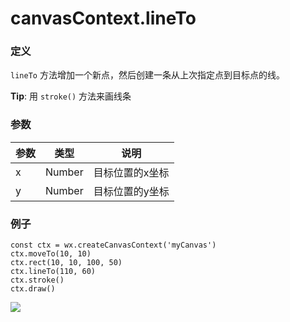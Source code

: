 <!-- https://developers.weixin.qq.com/miniprogram/dev/api/canvas/line-to.html -->

canvasContext.lineTo
====================

### 定义

`lineTo` 方法增加一个新点，然后创建一条从上次指定点到目标点的线。

**Tip**: 用 `stroke()` 方法来画线条

### 参数

  参数 |  类型     |  说明       
-------|-----------|-------------
  x    |  Number   |目标位置的x坐标
  y    |  Number   |目标位置的y坐标

### 例子

    const ctx = wx.createCanvasContext('myCanvas')
    ctx.moveTo(10, 10)
    ctx.rect(10, 10, 100, 50)
    ctx.lineTo(110, 60)
    ctx.stroke()
    ctx.draw()
    

![](https://developers.weixin.qq.com/miniprogram/dev/image/canvas/line-to.png)
